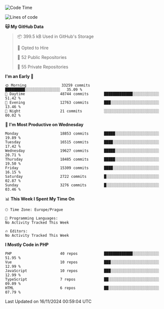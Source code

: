 <!--START_SECTION:waka-->
![Code Time](http://img.shields.io/badge/Code%20Time-1%2C583%20hrs%2058%20mins-blue)

![Lines of code](https://img.shields.io/badge/From%20Hello%20World%20I%27ve%20Written-29.7%20million%20lines%20of%20code-blue)

**🐱 My GitHub Data** 

> 📦 399.5 kB Used in GitHub's Storage 
 > 
> 💼 Opted to Hire
 > 
> 📜 52 Public Repositories 
 > 
> 🔑 55 Private Repositories 
 > 
**I'm an Early 🐤** 

```text
🌞 Morning                33259 commits       █████████░░░░░░░░░░░░░░░░   35.09 % 
🌆 Daytime                48744 commits       █████████████░░░░░░░░░░░░   51.42 % 
🌃 Evening                12763 commits       ███░░░░░░░░░░░░░░░░░░░░░░   13.46 % 
🌙 Night                  21 commits          ░░░░░░░░░░░░░░░░░░░░░░░░░   00.02 % 
```
📅 **I'm Most Productive on Wednesday** 

```text
Monday                   18853 commits       █████░░░░░░░░░░░░░░░░░░░░   19.89 % 
Tuesday                  16515 commits       ████░░░░░░░░░░░░░░░░░░░░░   17.42 % 
Wednesday                19627 commits       █████░░░░░░░░░░░░░░░░░░░░   20.71 % 
Thursday                 18485 commits       █████░░░░░░░░░░░░░░░░░░░░   19.50 % 
Friday                   15309 commits       ████░░░░░░░░░░░░░░░░░░░░░   16.15 % 
Saturday                 2722 commits        █░░░░░░░░░░░░░░░░░░░░░░░░   02.87 % 
Sunday                   3276 commits        █░░░░░░░░░░░░░░░░░░░░░░░░   03.46 % 
```


📊 **This Week I Spent My Time On** 

```text
🕑︎ Time Zone: Europe/Prague

💬 Programming Languages: 
No Activity Tracked This Week

🔥 Editors: 
No Activity Tracked This Week
```

**I Mostly Code in PHP** 

```text
PHP                      40 repos            █████████████░░░░░░░░░░░░   51.95 % 
Vue                      10 repos            ███░░░░░░░░░░░░░░░░░░░░░░   12.99 % 
JavaScript               10 repos            ███░░░░░░░░░░░░░░░░░░░░░░   12.99 % 
TypeScript               7 repos             ██░░░░░░░░░░░░░░░░░░░░░░░   09.09 % 
HTML                     6 repos             ██░░░░░░░░░░░░░░░░░░░░░░░   07.79 % 
```




 Last Updated on 16/11/2024 00:59:04 UTC
<!--END_SECTION:waka-->
<!--
**AlexKratky/AlexKratky** is a ✨ _special_ ✨ repository because its `README.md` (this file) appears on your GitHub profile.

Here are some ideas to get you started:

- 🔭 I’m currently working on ...
- 🌱 I’m currently learning ...
- 👯 I’m looking to collaborate on ...
- 🤔 I’m looking for help with ...
- 💬 Ask me about ...
- 📫 How to reach me: ...
- 😄 Pronouns: ...
- ⚡ Fun fact: ...
-->
